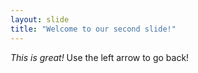 ```yaml
---
layout: slide
title: "Welcome to our second slide!"
---
```

*This is great!*
Use the left arrow to go back!
